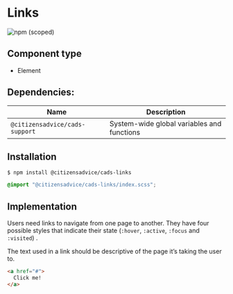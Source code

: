 # Links

![npm (scoped)](https://img.shields.io/npm/v/@citizensadvice/cads-links.svg)


## Component type

- Element

## Dependencies:

| Name                           | Description                                |
| ------------------------------ | ------------------------------------------ |
| `@citizensadvice/cads-support` | System-wide global variables and functions |

## Installation

```
$ npm install @citizensadvice/cads-links
```

```scss
@import "@citizensadvice/cads-links/index.scss";
```

## Implementation

Users need links to navigate from one page to another. They have four possible styles that indicate their state (`:hover`, `:active`, `:focus` and `:visited`) .

The text used in a link should be descriptive of the page it’s taking the user to.

<!-- prettier-ignore-start -->
```html
<a href="#">
  Click me!
</a>
```
<!-- prettier-ignore-end -->
